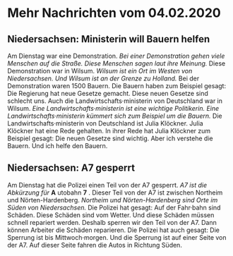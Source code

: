 # Mehr Nachrichten vom 04.02.2020


## Niedersachsen: Ministerin will Bauern helfen
Am Dienstag war eine Demonstration. 
*Bei einer Demonstration gehen viele Menschen auf die Straße.* 
*Diese Menschen sagen laut ihre Meinung.* Diese Demonstration war in Wilsum. 
*Wilsum ist ein Ort im Westen von Niedersachsen.* 
*Und Wilsum ist an der Grenze zu Holland.* Bei der Demonstration waren 1500 Bauern. Die Bauern haben zum Beispiel gesagt: Die Regierung hat neue Gesetze gemacht. Diese neuen Gesetze sind schlecht uns. Auch die Landwirtschafts·ministerin von Deutschland war in Wilsum. 
*Eine Landwirtschafts·ministerin ist eine wichtige Politikerin.* 
*Eine Landwirtschafts·ministerin kümmert sich zum Beispiel um die Bauern.* Die Landwirtschafts·ministerin von Deutschland ist Julia Klöckner. Julia Klöckner hat eine Rede gehalten. In ihrer Rede hat Julia Klöckner zum Beispiel gesagt: Die neuen Gesetze sind wichtig. Aber ich verstehe die Bauern. Und ich helfe den Bauern. 

## Niedersachsen: A7 gesperrt
Am Dienstag hat die Polizei einen Teil von der A7 gesperrt. 
*A7 ist die Abkürzung für* **A** utobahn **7** . Dieser Teil von der A7 ist zwischen Northeim und Nörten-Hardenberg. 
*Northeim und Nörten-Hardenberg sind Orte im Süden von Niedersachsen.* Die Polizei hat gesagt: Auf der Fahr·bahn sind Schäden. Diese Schäden sind vom Wetter. Und diese Schäden müssen schnell repariert werden. Deshalb sperren wir den Teil von der A7. Dann können Arbeiter die Schäden reparieren. Die Polizei hat auch gesagt: Die Sperrung ist bis Mittwoch·morgen. Und die Sperrung ist auf einer Seite von der A7. Auf dieser Seite fahren die Autos in Richtung Süden. 
